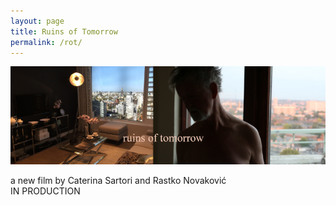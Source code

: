 ```yaml
---
layout: page
title: Ruins of Tomorrow
permalink: /rot/
---
```


![rot](/images/rot.jpg)

a new film by Caterina Sartori and Rastko Novaković  
IN PRODUCTION
